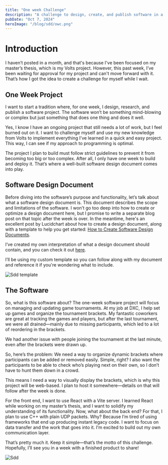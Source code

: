 ```yaml
---
title: "One week Challenge"
description: "A challenge to design, create, and publish software in a week."
pubDate: "Oct 7, 2024"
heroImage: "/blog/sdd/owc.png"
---
```


# Introduction

I haven’t posted in a month, and that's because I've been focused on my master’s thesis, which is my Volts project. However, this past week, I’ve been waiting for approval for my project and can't move forward with it. That’s how I got the idea to create a challenge for myself while I wait.

## One Week Project

I want to start a tradition where, for one week, I design, research, and publish a software project. The software won’t be something mind-blowing or complex but just something that does one thing and does it well.

Yes, I know I have an ongoing project that still needs a lot of work, but I feel burned out on it. I want to challenge myself and use my new knowledge from Volts to implement everything I’ve learned in a quick and easy project. This way, I can see if my approach to programming is optimal.

The project I plan to build must follow strict guidelines to prevent it from becoming too big or too complex. After all, I only have one week to build and deploy it. That’s where a well-built software design document comes into play.

## Software Design Document

Before diving into the software’s purpose and functionality, let’s talk about what a software design document is. This document describes the scope and limitations of the software. I won’t go too deep into how to create or optimize a design document here, but I promise to write a separate blog post on that topic after the week is over. In the meantime, here's an excellent post by Lucidchart about how to create a design document, along with a template to help you get started: [How to Create Software Design Documents](https://www.lucidchart.com/blog/how-to-create-software-design-documents).

I’ve created my own interpretation of what a design document should contain, and you can check it out [here](https://www.canva.com/design/DAGSyNzy9cY/VOXdFMK7TcYaUbzCg_4gDQ/view?utm_content=DAGSyNzy9cY&utm_campaign=designshare&utm_medium=link&utm_source=publishsharelink&mode=preview).

I’ll be using my custom template so you can follow along with my document and reference it if you're wondering what to include.

![Sdd template](/blog/sdd/sdd_template.png)

## The Software

So, what is this software about? The one-week software project will focus on managing and updating game tournaments. At my job at DXC, I help set up games and organize the tournament brackets. My fantastic coworkers are great at tracking the games and players, but after the last tournament, we were all drained—mainly due to missing participants, which led to a lot of reordering in the brackets.

We had another issue with people joining the tournament at the last minute, even after the brackets were drawn up.

So, here’s the problem: We need a way to organize dynamic brackets where participants can be added or removed easily. Simple, right? I also want the participants to be able to check who’s playing next on their own, so I don’t have to hunt them down in a crowd.

This means I need a way to visually display the brackets, which is why this project will be web-based. I plan to host it somewhere—details on that will follow after the week is done.

For the front end, I want to use React with a Vite server. I learned React while working on my master’s thesis, and I want to solidify my understanding of its functionality. Now, what about the back end? For that, I plan to use C++ with plain UDP packets. Why? Because I’m tired of using frameworks that end up producing instant legacy code. I want to focus on data transfer and the work that goes into it. I’m excited to build out my own communication layer.

That’s pretty much it. Keep it simple—that’s the motto of this challenge. Hopefully, I’ll see you in a week with a finished product to share!

![Sdd ](/blog/sdd/sdd.png)
